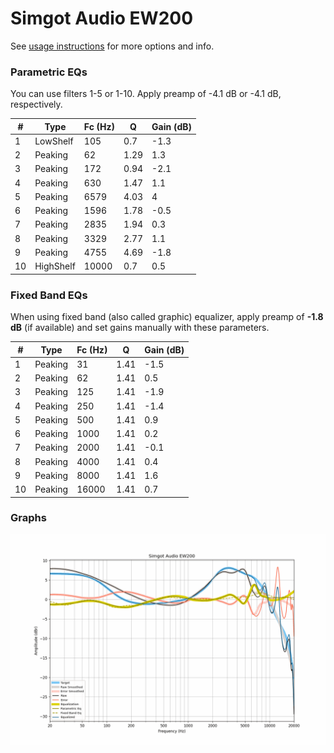 # Simgot Audio EW200
See [usage instructions](https://github.com/jaakkopasanen/AutoEq#usage) for more options and info.

### Parametric EQs
You can use filters 1-5 or 1-10. Apply preamp of -4.1 dB or -4.1 dB, respectively.

|   # | Type      |   Fc (Hz) |    Q |   Gain (dB) |
|-----|-----------|-----------|------|-------------|
|   1 | LowShelf  |       105 | 0.7  |        -1.3 |
|   2 | Peaking   |        62 | 1.29 |         1.3 |
|   3 | Peaking   |       172 | 0.94 |        -2.1 |
|   4 | Peaking   |       630 | 1.47 |         1.1 |
|   5 | Peaking   |      6579 | 4.03 |         4   |
|   6 | Peaking   |      1596 | 1.78 |        -0.5 |
|   7 | Peaking   |      2835 | 1.94 |         0.3 |
|   8 | Peaking   |      3329 | 2.77 |         1.1 |
|   9 | Peaking   |      4755 | 4.69 |        -1.8 |
|  10 | HighShelf |     10000 | 0.7  |         0.5 |

### Fixed Band EQs
When using fixed band (also called graphic) equalizer, apply preamp of **-1.8 dB** (if available) and set gains manually with these parameters.

|   # | Type    |   Fc (Hz) |    Q |   Gain (dB) |
|-----|---------|-----------|------|-------------|
|   1 | Peaking |        31 | 1.41 |        -1.5 |
|   2 | Peaking |        62 | 1.41 |         0.5 |
|   3 | Peaking |       125 | 1.41 |        -1.9 |
|   4 | Peaking |       250 | 1.41 |        -1.4 |
|   5 | Peaking |       500 | 1.41 |         0.9 |
|   6 | Peaking |      1000 | 1.41 |         0.2 |
|   7 | Peaking |      2000 | 1.41 |        -0.1 |
|   8 | Peaking |      4000 | 1.41 |         0.4 |
|   9 | Peaking |      8000 | 1.41 |         1.6 |
|  10 | Peaking |     16000 | 1.41 |         0.7 |

### Graphs
![](./Simgot%20Audio%20EW200.png)
